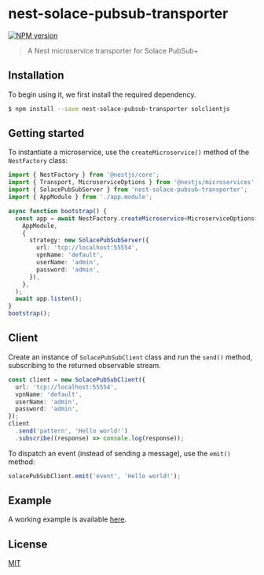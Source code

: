 # nest-solace-pubsub-transporter

[![NPM version][npm-image]][npm-url]

> A Nest microservice transporter for Solace PubSub+

## Installation

To begin using it, we first install the required dependency.

```bash
$ npm install --save nest-solace-pubsub-transporter solclientjs
```

## Getting started

To instantiate a microservice, use the `createMicroservice()` method of the `NestFactory` class:

```typescript
import { NestFactory } from '@nestjs/core';
import { Transport, MicroserviceOptions } from '@nestjs/microservices';
import { SolacePubSubServer } from 'nest-solace-pubsub-transporter';
import { AppModule } from './app.module';

async function bootstrap() {
  const app = await NestFactory.createMicroservice<MicroserviceOptions>(
    AppModule,
    {
      strategy: new SolacePubSubServer({
        url: 'tcp://localhost:55554',
        vpnName: 'default',
        userName: 'admin',
        password: 'admin',
      }),
    },
  );
  await app.listen();
}
bootstrap();
```

## Client

Create an instance of `SolacePubSubClient` class and run the `send()` method, subscribing to the returned observable stream.

```typescript
const client = new SolacePubSubClient({
  url: 'tcp://localhost:55554',
  vpnName: 'default',
  userName: 'admin',
  password: 'admin',
});
client
  .send('pattern', 'Hello world!')
  .subscribe((response) => console.log(response));
```

To dispatch an event (instead of sending a message), use the `emit()` method:

```typescript
solacePubSubClient.emit('event', 'Hello world!');
```

## Example

A working example is available [here](https://github.com/fugle-dev/nest-solace-pubsub-transporter/tree/master/example).

## License

[MIT](LICENSE)

[npm-image]: https://img.shields.io/npm/v/nest-solace-pubsub-transporter.svg
[npm-url]: https://npmjs.com/package/nest-solace-pubsub-transporter
